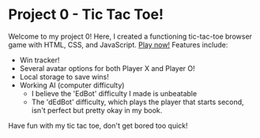 <!-- # Introduction to Markdown
## Subheading
### Subsubheading
#### Subsubsubheading

Alternative for h2
------------------

Alternative for h1
==================

Paragraphs are respected

New lines are separating your paragraphs.

# Tictactoe

Welcome to my project 0.

## Textual emphasis

Here is a paragraph with **bold** and *italic* text. Also write _underscore_. Also __bold__.

Wow this is ***intense***.

## Lists

- Groucho
- Harpo
- Chico

Alternatively:
* Groucho
* Harpo
* Chico

## Numbered Lists
1. Groucho
1. Harpo
1. Chico
1. Zeppo


## Links
Links are important! Here is a link to [Github](http://www.github.com/).

![Bill Murray](http://www.fillmurray.com/50/50)

## Code 

A commonly used variable in the browser is called `document`. See also: `window`, which also crops up a lot. jQuery uses the `$` variable. 

``` javascript
const happyBoi = function () {
    console.log('beer');
};
``` -->

# Project 0 - Tic Tac Toe!

Welcome to my project 0! Here, I created a functioning tic-tac-toe browser game with HTML, CSS, and JavaScript. [Play now!]( https://foyoman.github.io/project0/) Features include:

- Win tracker!
- Several avatar options for both Player X and Player O!
- Local storage to save wins!
- Working AI (computer difficulty)
    - I believe the 'EdBot' difficulty I made is unbeatable
    - The 'dEdBot' difficulty, which plays the player that starts second, isn't perfect but pretty okay in my book.

Have fun with my tic tac toe, don't get bored too quick!
